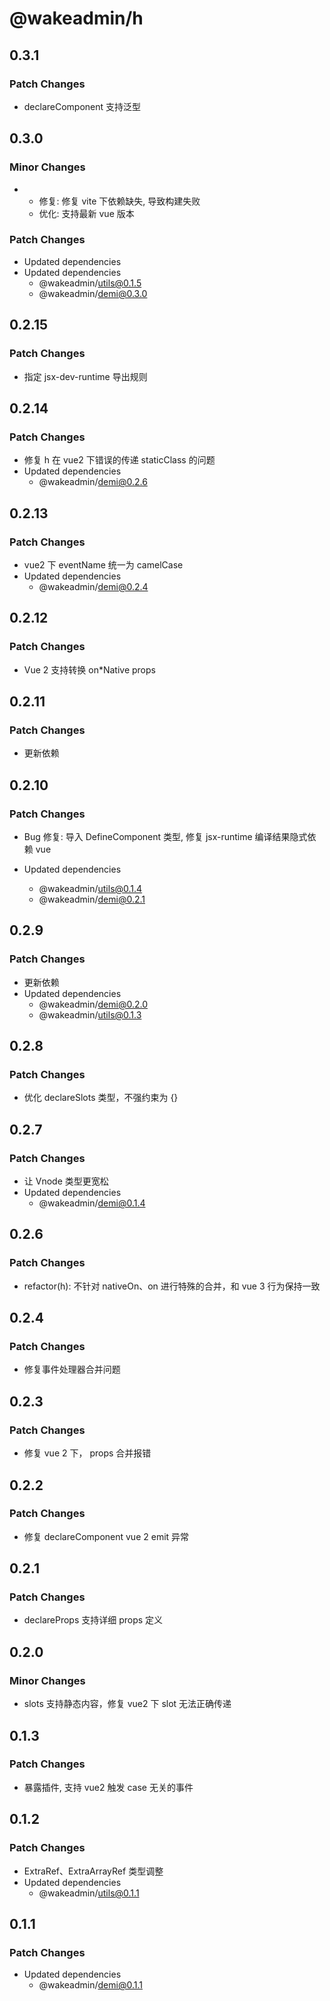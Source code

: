# @wakeadmin/h

## 0.3.1

### Patch Changes

- declareComponent 支持泛型

## 0.3.0

### Minor Changes

- - 修复: 修复 vite 下依赖缺失, 导致构建失败
  - 优化: 支持最新 vue 版本

### Patch Changes

- Updated dependencies
- Updated dependencies
  - @wakeadmin/utils@0.1.5
  - @wakeadmin/demi@0.3.0

## 0.2.15

### Patch Changes

- 指定 jsx-dev-runtime 导出规则

## 0.2.14

### Patch Changes

- 修复 h 在 vue2 下错误的传递 staticClass 的问题
- Updated dependencies
  - @wakeadmin/demi@0.2.6

## 0.2.13

### Patch Changes

- vue2 下 eventName 统一为 camelCase
- Updated dependencies
  - @wakeadmin/demi@0.2.4

## 0.2.12

### Patch Changes

- Vue 2 支持转换 on\*Native props

## 0.2.11

### Patch Changes

- 更新依赖

## 0.2.10

### Patch Changes

- Bug 修复: 导入 DefineComponent 类型, 修复 jsx-runtime 编译结果隐式依赖 vue

- Updated dependencies
  - @wakeadmin/utils@0.1.4
  - @wakeadmin/demi@0.2.1

## 0.2.9

### Patch Changes

- 更新依赖
- Updated dependencies
  - @wakeadmin/demi@0.2.0
  - @wakeadmin/utils@0.1.3

## 0.2.8

### Patch Changes

- 优化 declareSlots 类型，不强约束为 {}

## 0.2.7

### Patch Changes

- 让 Vnode 类型更宽松
- Updated dependencies
  - @wakeadmin/demi@0.1.4

## 0.2.6

### Patch Changes

- refactor(h): 不针对 nativeOn、on 进行特殊的合并，和 vue 3 行为保持一致

## 0.2.4

### Patch Changes

- 修复事件处理器合并问题

## 0.2.3

### Patch Changes

- 修复 vue 2 下， props 合并报错

## 0.2.2

### Patch Changes

- 修复 declareComponent vue 2 emit 异常

## 0.2.1

### Patch Changes

- declareProps 支持详细 props 定义

## 0.2.0

### Minor Changes

- slots 支持静态内容，修复 vue2 下 slot 无法正确传递

## 0.1.3

### Patch Changes

- 暴露插件, 支持 vue2 触发 case 无关的事件

## 0.1.2

### Patch Changes

- ExtraRef、ExtraArrayRef 类型调整
- Updated dependencies
  - @wakeadmin/utils@0.1.1

## 0.1.1

### Patch Changes

- Updated dependencies
  - @wakeadmin/demi@0.1.1
